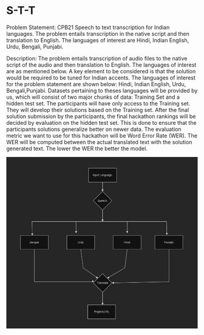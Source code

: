 # S-T-T

 Problem Statement: CPB21
 Speech to text transcription for Indian languages. The problem entails transcription in the native script and then translation to English. The languages of interest are Hindi, Indian English, Urdu, Bengali, Punjabi.
 
 Description:
 The problem entails transcription of audio files to the native script of the audio and then translation to English. The languages of interest are as mentioned below. A key element to be considered is that the solution would be required to be tuned for Indian accents. The languages of interest for the problem statement are shown below:  Hindi, Indian English‚ Urdu, Bengali,Punjabi. Datasets pertaining to theses languages will be provided by us, which will consist of two major chunks of data: Training Set and a hidden test set. The participants will have only access to the Training set. They will develop their solutions based on the Training set. After the final solution submission by the participants, the final hackathon rankings will be decided by evaluation on the hidden test set. This is done to ensure that the participants solutions generalize better on newer data. The evaluation metric we want to use for this hackathon will be Word Error Rate (WER). The WER will be computed between the actual translated text with the solution generated text. The lower the WER the better the model.


![alt text](https://github.com/harshdeepsingh2005/S-T-T/blob/main/flowchart.jpg?raw=true)

